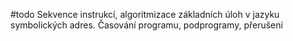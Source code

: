 #todo
Sekvence instrukcí, algoritmizace základních úloh v jazyku symbolických adres. Časování programu, podprogramy, přerušení